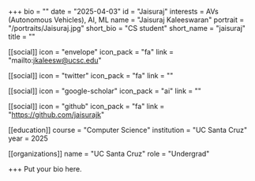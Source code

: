 +++
bio = ""
date = "2025-04-03"
id = "Jaisuraj"
interests = AVs (Autonomous Vehicles), AI, ML
name = "Jaisuraj Kaleeswaran"
portrait = "/portraits/Jaisuraj.jpg"
short_bio = "CS student"
short_name = "jaisuraj"
title = ""

[[social]]
    icon = "envelope"
    icon_pack = "fa"
    link = "mailto:jkaleesw@ucsc.edu"

[[social]]
    icon = "twitter"
    icon_pack = "fa"
    link = ""

[[social]]
    icon = "google-scholar"
    icon_pack = "ai"
    link = ""

[[social]]
    icon = "github"
    icon_pack = "fa"
    link = "https://github.com/jaisurajk"

[[education]]
    course = "Computer Science"
    institution = "UC Santa Cruz"
    year = 2025
    
[[organizations]]
    name = "UC Santa Cruz"
    role = "Undergrad"

+++
Put your bio here.
